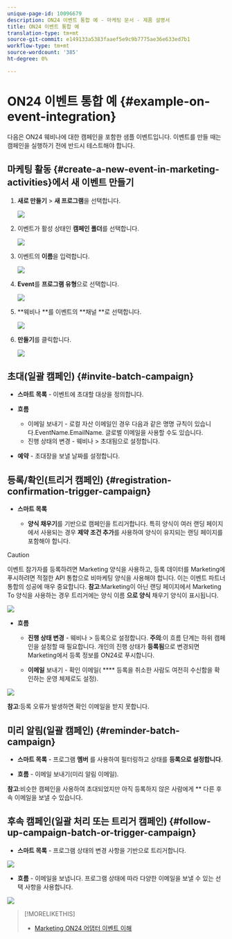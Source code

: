 ```yaml
---
unique-page-id: 10096679
description: ON24 이벤트 통합 예 - 마케팅 문서 - 제품 설명서
title: ON24 이벤트 통합 예
translation-type: tm+mt
source-git-commit: e149133a5383faaef5e9c9b7775ae36e633ed7b1
workflow-type: tm+mt
source-wordcount: '385'
ht-degree: 0%

---
```



# ON24 이벤트 통합 예 {#example-on-event-integration}

다음은 ON24 웨비나에 대한 캠페인을 포함한 샘플 이벤트입니다. 이벤트를 만들 때는 캠페인을 실행하기 전에 반드시 테스트해야 합니다.

## 마케팅 활동 {#create-a-new-event-in-marketing-activities}에서 새 이벤트 만들기

1. **새로 만들기** > **새 프로그램**&#x200B;을 선택합니다.

   ![](assets/image2015-12-22-15-3a35-3a15.png)

1. 이벤트가 활성 상태인 **캠페인 폴더**&#x200B;를 선택합니다.

   ![](assets/image2015-12-22-15-3a39-3a51.png)

1. 이벤트의 **이름**&#x200B;을 입력합니다.

   ![](assets/image2015-12-22-15-3a43-3a4.png)

1. **Event**를 **프로그램 유형**&#x200B;으로 선택합니다.

   ![](assets/image2015-12-22-15-3a44-3a41.png)

1. **웨비나 **를 이벤트의 **채널 **로 선택합니다.

   ![](assets/image2015-12-22-15-3a46-3a34.png)

1. **만들기**&#x200B;를 클릭합니다.

   ![](assets/image2015-12-22-15-3a48-3a20.png)

## 초대(일괄 캠페인) {#invite-batch-campaign}

* **스마트 목록**  - 이벤트에 초대할 대상을 정의합니다.
* **흐름**

   * 이메일 보내기 - 로컬 자산 이메일인 경우 다음과 같은 명명 규칙이 있습니다.EventName.EmailName. 글로벌 이메일을 사용할 수도 있습니다.
   * 진행 상태의 변경 - 웨비나 > 초대됨으로 설정합니다.

* **예약**  - 초대장을 보낼 날짜를 설정합니다.

## 등록/확인(트리거 캠페인) {#registration-confirmation-trigger-campaign}

* **스마트 목록**

   * **양식 채우기**&#x200B;를 기반으로 캠페인을 트리거합니다. 특히 양식이 여러 랜딩 페이지에서 사용되는 경우 **제약 조건 추가**&#x200B;를 사용하여 양식이 유지되는 랜딩 페이지를 포함해야 합니다.

>[!CAUTION]
>
>이벤트 참가자를 등록하려면 Marketing 양식을 사용하고, 등록 데이터를 Marketing에 푸시하려면 적절한 API 통합으로 비마케팅 양식을 사용해야 합니다. 이는 이벤트 파트너 통합의 성공에 매우 중요합니다. **참고**:Marketing이 아닌 랜딩 페이지에서 Marketing To 양식을 사용하는 경우 트리거에는 양식 이름 **으로 양식** 채우기 양식이 표시됩니다.

![](assets/image2015-12-22-15-3a50-3a22.png)

* **흐름**

   * **진행 상태 변경**  - 웨비나 > 등록으로 설정합니다. **주의**:이 흐름 단계는 하위 캠페인을 설정할 때 필요합니다. 개인의 진행 상태가 **등록됨**&#x200B;으로 변경되면 Marketing에서 등록 정보를 ON24로 푸시합니다.

   * **이메일**  보내기 - 확인 이메일( **** 등록을 취소한 사람도 여전히 수신함을 확인하는 운영 체제로도 설정).

![](assets/image2015-12-22-15-3a52-3a9.png)

**참고**:등록 오류가 발생하면 확인 이메일을 받지 못합니다.

## 미리 알림(일괄 캠페인) {#reminder-batch-campaign}

* **스마트 목록**  - 프로그램  **멤버** 를 사용하여 필터링하고 상태를  **등록으로 설정합니다**.

* **흐름**  - 이메일 보내기(미리 알림 이메일).

**참고**:비슷한 캠페인을 사용하여 초대되었지만 아직 등록하지 않은 사람에게  ** 다른 후속 이메일을 보낼 수 있습니다.

## 후속 캠페인(일괄 처리 또는 트리거 캠페인) {#follow-up-campaign-batch-or-trigger-campaign}

* **스마트 목록**  - 프로그램 상태의 변경 사항을 기반으로 트리거합니다.

![](assets/image2015-12-22-15-3a57-3a25.png)

* **흐름**  - 이메일을 보냅니다. 프로그램 상태에 따라 다양한 이메일을 보낼 수 있는 선택 사항을 사용합니다.

![](assets/ten.png)

>[!MORELIKETHIS]
>
>* [Marketing ON24 어댑터 이벤트 이해](understanding-marketo-on24-adapter-events.md)

>



